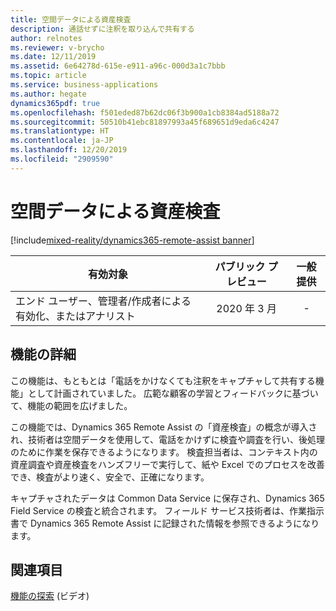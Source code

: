 ```yaml
---
title: 空間データによる資産検査
description: 通話せずに注釈を取り込んで共有する
author: relnotes
ms.reviewer: v-brycho
ms.date: 12/11/2019
ms.assetid: 6e64278d-615e-e911-a96c-000d3a1c7bbb
ms.topic: article
ms.service: business-applications
ms.author: hegate
dynamics365pdf: true
ms.openlocfilehash: f501eded87b62dc06f3b900a1cb8384ad5188a72
ms.sourcegitcommit: 50510b41ebc81897993a45f689651d9eda6c4247
ms.translationtype: HT
ms.contentlocale: ja-JP
ms.lasthandoff: 12/20/2019
ms.locfileid: "2909590"
---
```

# <a name="asset-inspection-through-spatial-data"></a>空間データによる資産検査
[!include[mixed-reality/dynamics365-remote-assist banner](../includes/mixed-reality/dynamics365-remote-assist.md)]

| 有効対象    |  パブリック プレビュー | 一般提供 | 
| ---------- | :----------: |:----------: |
|エンド ユーザー、管理者/作成者による有効化、またはアナリスト|2020 年 3 月| -|






## <a name="feature-details"></a>機能の詳細
<!--feature detail start -->
この機能は、もともとは「電話をかけなくても注釈をキャプチャして共有する機能」として計画されていました。 広範な顧客の学習とフィードバックに基づいて、機能の範囲を広げました。 

この機能では、Dynamics 365 Remote Assist の「資産検査」の概念が導入され、技術者は空間データを使用して、電話をかけずに検査や調査を行い、後処理のために作業を保存できるようになります。 検査担当者は、コンテキスト内の資産調査や資産検査をハンズフリーで実行して、紙や Excel でのプロセスを改善でき、検査がより速く、安全で、正確になります。

キャプチャされたデータは Common Data Service に保存され、Dynamics 365 Field Service の検査と統合されます。 フィールド サービス技術者は、作業指示書で Dynamics 365 Remote Assist に記録された情報を参照できるようになります。

<!--feature detail end -->










## <a name="see-also"></a>関連項目
[機能の探索](https://aka.ms/ROGRA19RW2ROV1) (ビデオ)
